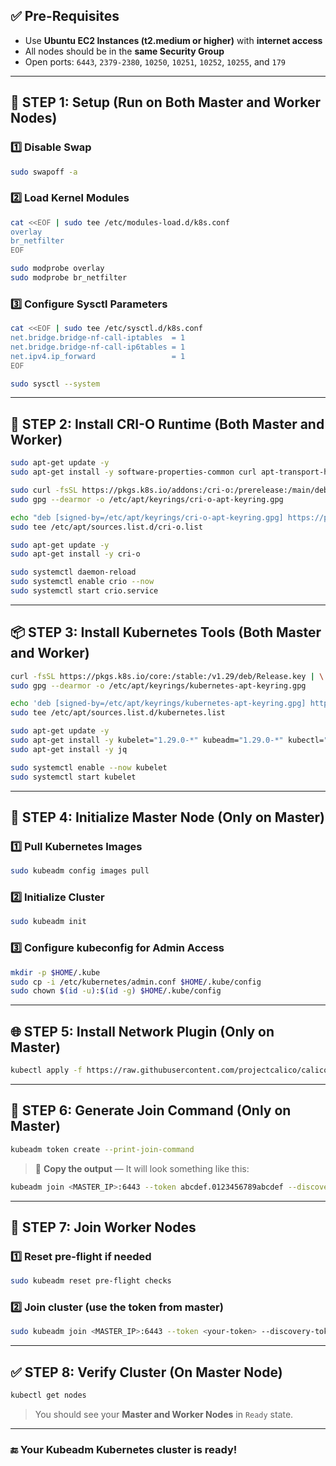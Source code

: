 
## ✅ **Pre-Requisites**

* Use **Ubuntu EC2 Instances (t2.medium or higher)** with **internet access**
* All nodes should be in the **same Security Group**
* Open ports: `6443`, `2379-2380`, `10250`, `10251`, `10252`, `10255`, and `179`

---

## 🔁 **STEP 1: Setup (Run on Both Master and Worker Nodes)**

### 1️⃣ Disable Swap

```bash
sudo swapoff -a
```

### 2️⃣ Load Kernel Modules

```bash
cat <<EOF | sudo tee /etc/modules-load.d/k8s.conf
overlay
br_netfilter
EOF

sudo modprobe overlay
sudo modprobe br_netfilter
```

### 3️⃣ Configure Sysctl Parameters

```bash
cat <<EOF | sudo tee /etc/sysctl.d/k8s.conf
net.bridge.bridge-nf-call-iptables  = 1
net.bridge.bridge-nf-call-ip6tables = 1
net.ipv4.ip_forward                 = 1
EOF

sudo sysctl --system
```

---

## 🔧 **STEP 2: Install CRI-O Runtime (Both Master and Worker)**

```bash
sudo apt-get update -y
sudo apt-get install -y software-properties-common curl apt-transport-https ca-certificates gpg
```

```bash
sudo curl -fsSL https://pkgs.k8s.io/addons:/cri-o:/prerelease:/main/deb/Release.key | \
sudo gpg --dearmor -o /etc/apt/keyrings/cri-o-apt-keyring.gpg

echo "deb [signed-by=/etc/apt/keyrings/cri-o-apt-keyring.gpg] https://pkgs.k8s.io/addons:/cri-o:/prerelease:/main/deb/ /" | \
sudo tee /etc/apt/sources.list.d/cri-o.list
```

```bash
sudo apt-get update -y
sudo apt-get install -y cri-o
```

```bash
sudo systemctl daemon-reload
sudo systemctl enable crio --now
sudo systemctl start crio.service
```

---

## 📦 **STEP 3: Install Kubernetes Tools (Both Master and Worker)**

```bash
curl -fsSL https://pkgs.k8s.io/core:/stable:/v1.29/deb/Release.key | \
sudo gpg --dearmor -o /etc/apt/keyrings/kubernetes-apt-keyring.gpg

echo 'deb [signed-by=/etc/apt/keyrings/kubernetes-apt-keyring.gpg] https://pkgs.k8s.io/core:/stable:/v1.29/deb/ /' | \
sudo tee /etc/apt/sources.list.d/kubernetes.list
```

```bash
sudo apt-get update -y
sudo apt-get install -y kubelet="1.29.0-*" kubeadm="1.29.0-*" kubectl="1.29.0-*"
sudo apt-get install -y jq
```

```bash
sudo systemctl enable --now kubelet
sudo systemctl start kubelet
```

---

## 👑 **STEP 4: Initialize Master Node (Only on Master)**

### 1️⃣ Pull Kubernetes Images

```bash
sudo kubeadm config images pull
```

### 2️⃣ Initialize Cluster

```bash
sudo kubeadm init
```

### 3️⃣ Configure kubeconfig for Admin Access

```bash
mkdir -p $HOME/.kube
sudo cp -i /etc/kubernetes/admin.conf $HOME/.kube/config
sudo chown $(id -u):$(id -g) $HOME/.kube/config
```

---

## 🌐 **STEP 5: Install Network Plugin (Only on Master)**

```bash
kubectl apply -f https://raw.githubusercontent.com/projectcalico/calico/v3.26.0/manifests/calico.yaml
```

---

## 🔑 **STEP 6: Generate Join Command (Only on Master)**

```bash
kubeadm token create --print-join-command
```

> 📌 **Copy the output** — It will look something like this:

```bash
kubeadm join <MASTER_IP>:6443 --token abcdef.0123456789abcdef --discovery-token-ca-cert-hash sha256:xxxxxxxxxxxx
```

---

## 🤖 **STEP 7: Join Worker Nodes**

### 1️⃣ Reset pre-flight if needed

```bash
sudo kubeadm reset pre-flight checks
```

### 2️⃣ Join cluster (use the token from master)

```bash
sudo kubeadm join <MASTER_IP>:6443 --token <your-token> --discovery-token-ca-cert-hash sha256:<hash> --v=5
```

---

## ✅ **STEP 8: Verify Cluster (On Master Node)**

```bash
kubectl get nodes
```

> You should see your **Master and Worker Nodes** in `Ready` state.

---

### 🔚 Your Kubeadm Kubernetes cluster is ready!

